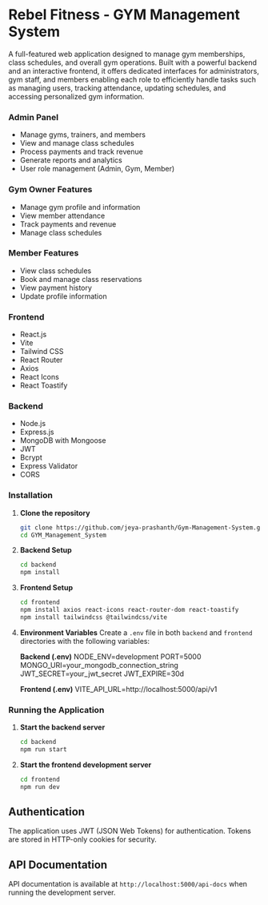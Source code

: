 # Rebel Fitness - GYM Management System

A full-featured web application designed to manage gym memberships, class schedules, and overall gym operations. Built with a powerful backend and an interactive frontend, it offers dedicated interfaces for administrators, gym staff, and members enabling each role to efficiently handle tasks such as managing users, tracking attendance, updating schedules, and accessing personalized gym information.

### Admin Panel
- Manage gyms, trainers, and members
- View and manage class schedules
- Process payments and track revenue
- Generate reports and analytics
- User role management (Admin, Gym, Member)

### Gym Owner Features
- Manage gym profile and information
- View member attendance
- Track payments and revenue
- Manage class schedules

### Member Features
- View class schedules
- Book and manage class reservations
- View payment history
- Update profile information

### Frontend
- React.js
- Vite
- Tailwind CSS
- React Router
- Axios 
- React Icons
- React Toastify 

### Backend
- Node.js
- Express.js
- MongoDB with Mongoose
- JWT 
- Bcrypt 
- Express Validator
- CORS 

### Installation

1. **Clone the repository**
   ```bash
   git clone https://github.com/jeya-prashanth/Gym-Management-System.git
   cd GYM_Management_System

2. **Backend Setup**
   ```bash
   cd backend
   npm install

3. **Frontend Setup**
   ```bash
   cd frontend
   npm install axios react-icons react-router-dom react-toastify
   npm install tailwindcss @tailwindcss/vite

4. **Environment Variables**
   Create a `.env` file in both `backend` and `frontend` directories with the following variables:

   **Backend (.env)**
   NODE_ENV=development
   PORT=5000
   MONGO_URI=your_mongodb_connection_string
   JWT_SECRET=your_jwt_secret
   JWT_EXPIRE=30d

   **Frontend (.env)**
   VITE_API_URL=http://localhost:5000/api/v1

### Running the Application

1. **Start the backend server**
   ```bash
   cd backend
   npm run start

2. **Start the frontend development server**
   ```bash
   cd frontend
   npm run dev

## Authentication

The application uses JWT (JSON Web Tokens) for authentication. Tokens are stored in HTTP-only cookies for security.

## API Documentation

API documentation is available at `http://localhost:5000/api-docs` when running the development server.
